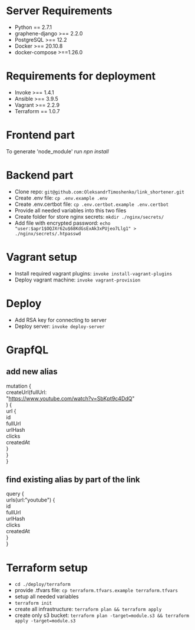 # Server Requirements
* Python == 2.7.1
* graphene-django >== 2.2.0
* PostgreSQL >== 12.2
* Docker >== 20.10.8
* docker-compose >==1.26.0

# Requirements for deployment
* Invoke >== 1.4.1
* Ansible >== 3.9.5
* Vagrant >== 2.2.9
* Terraform == 1.0.7

# Frontend part
To generate 'node_module' run *npn install*

# Backend part
* Clone repo:  `git@github.com:OleksandrTimoshenko/link_shortener.git`
* Create .env file: `cp .env.example .env`
* Create .env.certbot file: `cp .env.certbot.example .env.certbot`
* Provide all needed variables into this two files
* Create folder for store nginx secrets: `mkdir ./nginx/secrets/`
* Add file with encrypted password: `echo "user:$apr1$OQJXr62u$68KdGsExAk3xPUjeo7Llg1" > ./nginx/secrets/.htpasswd`

# Vagrant setup
* Install required vagrant plugins: `invoke install-vagrant-plugins`
* Deploy vagrant machine: `invoke vagrant-provision`

# Deploy
* Add RSA key for connecting to server
* Deploy server: `invoke deploy-server`

# GrapfQL
## add new alias
mutation {  
    createUrl(fullUrl:  
        "https://www.youtube.com/watch?v=SbKpt9c4DdQ"  
    ) {  
        url {  
            id  
            fullUrl  
            urlHash  
            clicks  
            createdAt  
        }  
    }  
}  


## find existing alias by part of the link
query {  
  urls(url:"youtube") {  
    id  
    fullUrl  
    urlHash  
    clicks  
    createdAt  
  }  
}

# Terraform setup
* `cd ./deploy/terraform`
* provide .tfvars file: `cp terraform.tfvars.example terraform.tfvars`
* setup all needed  variables
* `terraform init`
* create all infrastructure: `terraform plan && terraform apply`
* create only s3 bucket: `terraform plan -target=module.s3 && terraform apply -target=module.s3`